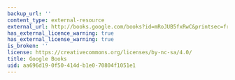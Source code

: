 ```yaml
---
backup_url: ''
content_type: external-resource
external_url: http://books.google.com/books?id=mRoJUB5fxRwC&printsec=frontcover
has_external_licence_warning: true
has_external_license_warning: true
is_broken: ''
license: https://creativecommons.org/licenses/by-nc-sa/4.0/
title: Google Books
uid: aa696d19-0f50-414d-b1e0-70804f1051e1
---
```

